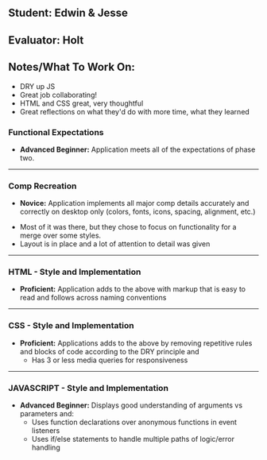 ## Student: Edwin & Jesse
## Evaluator: Holt
## Notes/What To Work On:
- DRY up JS
- Great job collaborating! 
- HTML and CSS great, very thoughtful
- Great reflections on what they'd do with more time, what they learned

### Functional Expectations

* __Advanced Beginner:__ Application meets all of the expectations of phase two.

------------------------------------------------------------------

### Comp Recreation

* __Novice:__ Application implements all major comp details accurately and correctly on desktop only (colors, fonts, icons, spacing, alignment, etc.)
- Most of it was there, but they chose to focus on functionality for a merge over some styles.
- Layout is in place and a lot of attention to detail was given

------------------------------------------------------------------

### HTML - Style and Implementation

* __Proficient:__ Application adds to the above with markup that is easy to read and follows across naming conventions

------------------------------------------------------------------

### CSS - Style and Implementation

* __Proficient:__ Applications adds to the above by removing repetitive rules and blocks of code according to the DRY principle and
  * Has 3 or less media queries for responsiveness

------------------------------------------------------------------

### JAVASCRIPT - Style and Implementation

* __Advanced Beginner:__ Displays good understanding of arguments vs parameters and:
  * Uses function declarations over anonymous functions in event listeners
  * Uses if/else statements to handle multiple paths of logic/error handling
